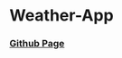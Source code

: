 # Weather-App

### [Github Page]([https://www.google.com](https://berksayin.github.io/Weather-App/))
